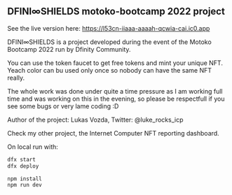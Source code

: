 ## DFINI∞SHIELDS motoko-bootcamp 2022 project

See the live version here: https://l53cn-iiaaa-aaaah-qcwia-cai.ic0.app

DFINI∞SHIELDS is a project developed during the event of the Motoko Bootcamp 2022 run by Dfinity Community.

You can use the token faucet to get free tokens and mint your unique NFT. Yeach color can bu used only once so nobody can have the same NFT really.

The whole work was done under quite a time pressure as I am working full time and was working on this in the evening, so please be respectfull if you see some bugs or very lame coding :D

Author of the project: Lukas Vozda, Twitter: @luke_rocks_icp

Check my other project, the Internet Computer NFT reporting dashboard.

On local run with:
```bash
dfx start
dfx deploy

npm install
npm run dev
```
